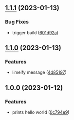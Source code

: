 ## [1.1.1](https://github.com/danielcuracica1/work-with-git/compare/v1.1.0...v1.1.1) (2023-01-13)


### Bug Fixes

* trigger build ([601d92a](https://github.com/danielcuracica1/work-with-git/commit/601d92a62e71f7ffdbb772f2df0c2ed94887d34a))

## [1.1.0](https://github.com/danielcuracica1/work-with-git/compare/v1.0.0...v1.1.0) (2023-01-13)


### Features

* limeify message ([4d85197](https://github.com/danielcuracica1/work-with-git/commit/4d851971486c5a75dee4730554f4e25fcc9da0ca))

## 1.0.0 (2023-01-12)


### Features

* prints hello world ([0c794e9](https://github.com/Lundalogik/trainee-release-with-git/commit/0c794e9059097481ba270262b3117e13f0cccd66))
